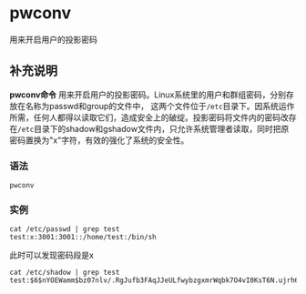 pwconv
===

用来开启用户的投影密码

## 补充说明

**pwconv命令** 用来开启用户的投影密码。Linux系统里的用户和群组密码，分别存放在名称为passwd和group的文件中， 这两个文件位于`/etc`目录下。因系统运作所需，任何人都得以读取它们，造成安全上的破绽。投影密码将文件内的密码改存在`/etc`目录下的shadow和gshadow文件内，只允许系统管理者读取，同时把原密码置换为"x"字符，有效的强化了系统的安全性。

###  语法

```shell
pwconv
```

###  实例

```shell
cat /etc/passwd | grep test
test:x:3001:3001::/home/test:/bin/sh
```

此时可以发现密码段是x

```shell
cat /etc/shadow | grep test
test:$6$nYOEWamm$bz07nlv/.RgJufb3FAqJJeULfwybzgxmrWqbk7O4vI0KsT6N.ujrh6dDIUcAJdfjksyuyAFDPIngZeD3cgcf.0:15022:0:99999:7:::
```


